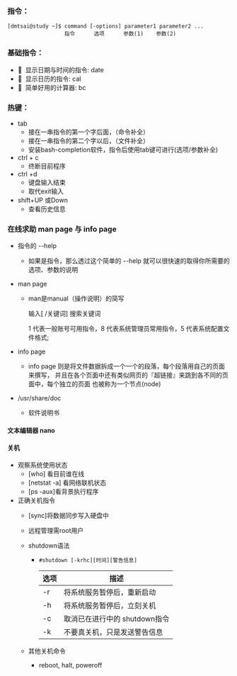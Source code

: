### 指令：

```
[dmtsai@study ~]$ command [-options] parameter1 parameter2 ...
				  指令      选项      参数(1)    参数(2)
```

### 基础指令：

-   显示日期与时间的指令: date
-   显示日历的指令: cal
-   简单好用的计算器: bc

### 热键：

- tab  
  - 接在一串指令的第一个字后面，（命令补全）
  - 接在一串指令的第二个字以后，（文件补全）
  - 安装bash-completion软件，指令后使用tab键可进行(选项/参数补全)
- ctrl + c
  - 终断目前程序
- ctrl +d
  - 键盘输入结束
  - 取代exit输入
- shift+UP 或Down
  - 查看历史信息

### 在线求助 man page 与 info page

- 指令的 --help

  - 如果是指令，那么透过这个简单的 --help 就可以很快速的取得你所需要的选项、参数的说明

- man page

  - man是manual（操作说明）的简写

    输入[ /关键词] 搜索关键词

    1 代表一般账号可用指令，8 代表系统管理员常用指令，5 代表系统配置文件格式;

- info page

  - info page 则是将文件数据拆成一个一个的段落，每个段落用自己的页面来撰写， 并且在各个页面中还有类似网页的『超链接』来跳到各不同的页面中，每个独立的页面 也被称为一个节点(node)

- /usr/share/doc 

  - 软件说明书

#### 文本编辑器 nano

#### 关机

- 观察系统使用状态
  - [who] 看目前谁在线
  - [netstat -a] 看网络联机状态
  - [ps -aux]看背景执行程序
- 正确关机指令
  - [sync]将数据同步写入硬盘中 

  - 远程管理需root用户

  - shutdown语法
    - `#shutdown [-krhc][时间][警告信息]`

      | 选项   | 描述                  |
      | ---- | ------------------- |
      | -r   | 将系统服务暂停后，重新启动       |
      | -h   | 将系统服务暂停后，立刻关机       |
      | -c   | 取消已在进行中的 shutdown指令 |
      | -k   | 不要真关机，只是发送警告信息      |

  - 其他关机命令

    - reboot, halt, poweroff